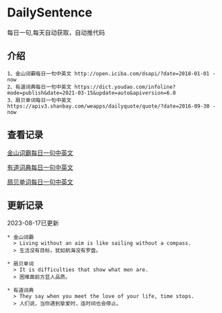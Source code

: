 # DailySentence

每日一句,每天自动获取，自动推代码

## 介绍

```
1、金山词霸每日一句中英文 http://open.iciba.com/dsapi/?date=2018-01-01 - now
2、有道词典每日一句中英文 https://dict.youdao.com/infoline?mode=publish&date=2021-03-15&update=auto&apiversion=6.0
3、扇贝单词每日一句中英文 https://apiv3.shanbay.com/weapps/dailyquote/quote/?date=2016-09-30 - now
```

## 查看记录

[金山词霸每日一句中英文](./data/iciba/)

[有道词典每日一句中英文](./data/youdao/)

[扇贝单词每日一句中英文](./data/shanbay/)

## 更新记录
2023-08-17已更新 
```
* 金山词霸
  > Living without an aim is like sailing without a compass.
  > 生活没有目标，犹如航海没有罗盘。

* 扇贝单词
  > It is difficulties that show what men are.
  > 困难面前方显人品质。

* 有道词典
  > They say when you meet the love of your life, time stops.
  > 人们说，当你遇到挚爱时，连时间也会停止。

```
